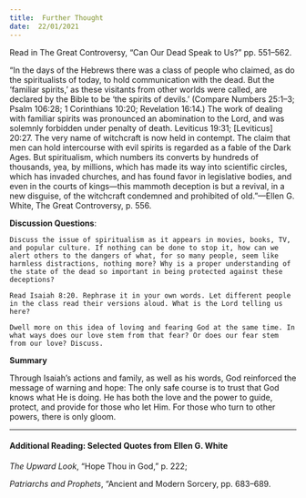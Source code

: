 ```yaml
---
title:  Further Thought
date:  22/01/2021
---
```


Read in The Great Controversy, “Can Our Dead Speak to Us?” pp. 551–562.

“In the days of the Hebrews there was a class of people who claimed, as do the spiritualists of today, to hold communication with the dead. But the ‘familiar spirits,’ as these visitants from other worlds were called, are declared by the Bible to be ‘the spirits of devils.’ (Compare Numbers 25:1–3; Psalm 106:28; 1 Corinthians 10:20; Revelation 16:14.) The work of dealing with familiar spirits was pronounced an abomination to the Lord, and was solemnly forbidden under penalty of death. Leviticus 19:31; [Leviticus] 20:27. The very name of witchcraft is now held in contempt. The claim that men can hold intercourse with evil spirits is regarded as a fable of the Dark Ages. But spiritualism, which numbers its converts by hundreds of thousands, yea, by millions, which has made its way into scientific circles, which has invaded churches, and has found favor in legislative bodies, and even in the courts of kings—this mammoth deception is but a revival, in a new disguise, of the witchcraft condemned and prohibited of old.”—Ellen G. White, The Great Controversy, p. 556.

**Discussion Questions**:

`Discuss the issue of spiritualism as it appears in movies, books, TV, and popular culture. If nothing can be done to stop it, how can we alert others to the dangers of what, for so many people, seem like harmless distractions, nothing more? Why is a proper understanding of the state of the dead so important in being protected against these deceptions?`

`Read Isaiah 8:20. Rephrase it in your own words. Let different people in the class read their versions aloud. What is the Lord telling us here?`

`Dwell more on this idea of loving and fearing God at the same time. In what ways does our love stem from that fear? Or does our fear stem from our love? Discuss.`

**Summary**

Through Isaiah’s actions and family, as well as his words, God reinforced the message of warning and hope: The only safe course is to trust that God knows what He is doing. He has both the love and the power to guide, protect, and provide for those who let Him. For those who turn to other powers, there is only gloom.

---

#### Additional Reading: Selected Quotes from Ellen G. White

_The Upward Look_, “Hope Thou in God,” p. 222;

_Patriarchs and Prophets_, “Ancient and Modern Sorcery, pp. 683–689.